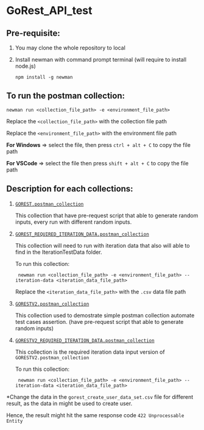 # GoRest_API_test

## Pre-requisite:
1. You may clone the whole repository to local
2. Install newman with command prompt terminal (will require to install node.js)

       npm install -g newman

## To run the postman collection:
    newman run <collection_file_path> -e <environment_file_path> 

Replace the `<collection_file_path>` with the collection file path

Replace the `<environment_file_path>` with the environment file path

**For Windows** => select the file, then press `ctrl + alt + C` to copy the file path
  
**For VSCode** => select the file then press `shift + alt + C` to copy the file path

## Description for each collections:
1. [`GOREST.postman_collection`](GOREST.postman_collection.json)
   
   This collection that have pre-request script that able to generate random inputs, every run with different random inputs.

2. [`GOREST_REQUIRED_ITERATION_DATA.postman_collection`](GOREST_REQUIRED_ITERATION_DATA.postman_collection.json)
    
   This collection will need to run with iteration data that also will able to find in the IterationTestData folder. 

   To run this collection:

        newman run <collection_file_path> -e <environment_file_path> --iteration-data <iteration_data_file_path>

    Replace the `<iteration_data_file_path>` with the `.csv` data file path

3. [`GORESTV2.postman_collection`](GORESTV2.postman_collection.json)
   
   This collection used to demostrate simple postman collection automate test cases assertion. (have pre-request script that able to generate random inputs)

4. [`GORESTV2_REQUIRED_ITERATION_DATA.postman_collection`](GORESTV2_REQUIRED_ITERATION_DATA.postman_collection.json)
   
   This collection is the required iteration data input version of `GORESTV2.postman_collection`

   To run this collection:

        newman run <collection_file_path> -e <environment_file_path> --iteration-data <iteration_data_file_path> 

*Change the data in the `gorest_create_user_data_set.csv` file for different result, as the data in might be used to create user. 

Hence, the result might hit the same response code `422 Unprocessable Entity`
